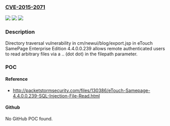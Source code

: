 ### [CVE-2015-2071](https://cve.mitre.org/cgi-bin/cvename.cgi?name=CVE-2015-2071)
![](https://img.shields.io/static/v1?label=Product&message=n%2Fa&color=blue)
![](https://img.shields.io/static/v1?label=Version&message=n%2Fa&color=blue)
![](https://img.shields.io/static/v1?label=Vulnerability&message=n%2Fa&color=brighgreen)

### Description

Directory traversal vulnerability in cm/newui/blog/export.jsp in eTouch SamePage Enterprise Edition 4.4.0.0.239 allows remote authenticated users to read arbitrary files via a .. (dot dot) in the filepath parameter.

### POC

#### Reference
- http://packetstormsecurity.com/files/130386/eTouch-Samepage-4.4.0.0.239-SQL-Injection-File-Read.html

#### Github
No GitHub POC found.

